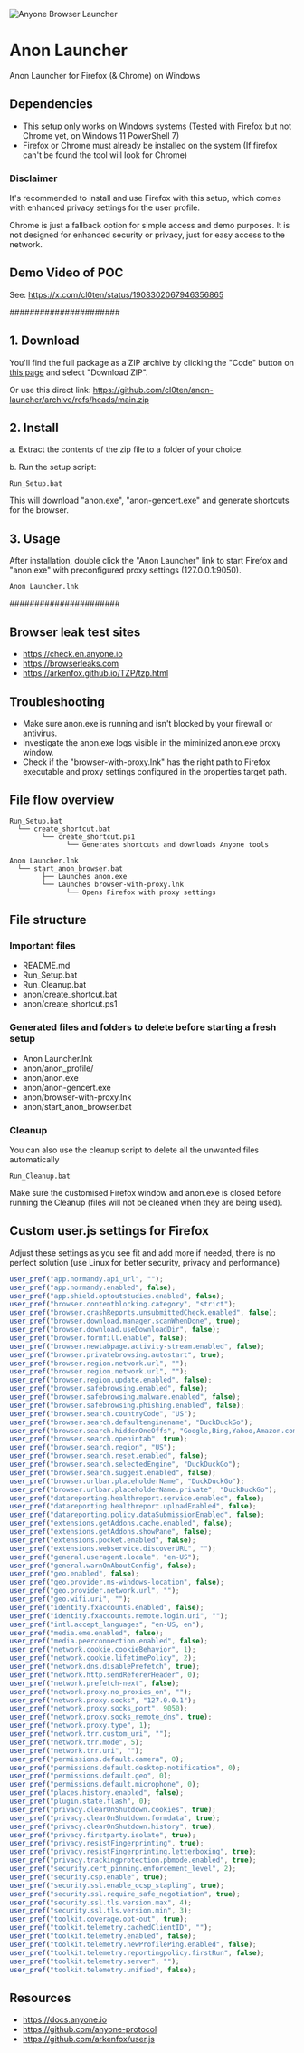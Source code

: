 ![Anyone Browser Launcher](https://raw.githubusercontent.com/cl0ten/anon-launcher/refs/heads/main/anon/icon.ico)
# Anon Launcher
Anon Launcher for Firefox (& Chrome) on Windows

## Dependencies

* This setup only works on Windows systems (Tested with Firefox but not Chrome yet, on Windows 11 PowerShell 7)
* Firefox or Chrome must already be installed on the system (If firefox can't be found the tool will look for Chrome)

### Disclaimer
It's recommended to install and use Firefox with this setup, which comes with enhanced privacy settings for the user profile.

Chrome is just a fallback option for simple access and demo purposes. It is not designed for enhanced security or privacy, just for easy access to the network.

## Demo Video of POC
See: https://x.com/cl0ten/status/1908302067946356865

######################

## 1. Download

You'll find the full package as a ZIP archive by clicking the "Code" button on [this page](https://github.com/cl0ten/anon-launcher) and select "Download ZIP".

Or use this direct link: https://github.com/cl0ten/anon-launcher/archive/refs/heads/main.zip

## 2. Install

a. Extract the contents of the zip file to a folder of your choice.

b. Run the setup script:

```
Run_Setup.bat
```
This will download "anon.exe", "anon-gencert.exe" and generate shortcuts for the browser.

## 3. Usage

After installation, double click the "Anon Launcher" link to start Firefox and "anon.exe" with preconfigured proxy settings (127.0.0.1:9050).

```
Anon Launcher.lnk
```

######################

## Browser leak test sites

* https://check.en.anyone.io
* https://browserleaks.com
* https://arkenfox.github.io/TZP/tzp.html

## Troubleshooting

* Make sure anon.exe is running and isn't blocked by your firewall or antivirus.
* Investigate the anon.exe logs visible in the miminized anon.exe proxy window.
* Check if the "browser-with-proxy.lnk" has the right path to Firefox executable and proxy settings configured in the properties target path.

## File flow overview

```
Run_Setup.bat
  └── create_shortcut.bat
        └── create_shortcut.ps1
              └── Generates shortcuts and downloads Anyone tools

Anon Launcher.lnk
  └── start_anon_browser.bat
        ├── Launches anon.exe
        └── Launches browser-with-proxy.lnk
              └── Opens Firefox with proxy settings
```

## File structure

### Important files

* README.md
* Run_Setup.bat
* Run_Cleanup.bat
* anon/create_shortcut.bat
* anon/create_shortcut.ps1

### Generated files and folders to delete before starting a fresh setup

* Anon Launcher.lnk
* anon/anon_profile/
* anon/anon.exe
* anon/anon-gencert.exe
* anon/browser-with-proxy.lnk
* anon/start_anon_browser.bat

### Cleanup
You can also use the cleanup script to delete all the unwanted files automatically
```
Run_Cleanup.bat
```
Make sure the customised Firefox window and anon.exe is closed before running the Cleanup (files will not be cleaned when they are being used).

## Custom user.js settings for Firefox
Adjust these settings as you see fit and add more if needed, there is no perfect solution (use Linux for better security, privacy and performance)

```js
user_pref("app.normandy.api_url", "");
user_pref("app.normandy.enabled", false);
user_pref("app.shield.optoutstudies.enabled", false);
user_pref("browser.contentblocking.category", "strict");
user_pref("browser.crashReports.unsubmittedCheck.enabled", false);
user_pref("browser.download.manager.scanWhenDone", true);
user_pref("browser.download.useDownloadDir", false);
user_pref("browser.formfill.enable", false);
user_pref("browser.newtabpage.activity-stream.enabled", false);
user_pref("browser.privatebrowsing.autostart", true);
user_pref("browser.region.network.url", "");
user_pref("browser.region.network.url", "");
user_pref("browser.region.update.enabled", false);
user_pref("browser.safebrowsing.enabled", false);
user_pref("browser.safebrowsing.malware.enabled", false);
user_pref("browser.safebrowsing.phishing.enabled", false);
user_pref("browser.search.countryCode", "US");
user_pref("browser.search.defaultenginename", "DuckDuckGo");
user_pref("browser.search.hiddenOneOffs", "Google,Bing,Yahoo,Amazon.com,eBay,Wikipedia (en)");
user_pref("browser.search.openintab", true);
user_pref("browser.search.region", "US");
user_pref("browser.search.reset.enabled", false);
user_pref("browser.search.selectedEngine", "DuckDuckGo");
user_pref("browser.search.suggest.enabled", false);
user_pref("browser.urlbar.placeholderName", "DuckDuckGo");
user_pref("browser.urlbar.placeholderName.private", "DuckDuckGo");
user_pref("datareporting.healthreport.service.enabled", false);
user_pref("datareporting.healthreport.uploadEnabled", false);
user_pref("datareporting.policy.dataSubmissionEnabled", false);
user_pref("extensions.getAddons.cache.enabled", false);
user_pref("extensions.getAddons.showPane", false);
user_pref("extensions.pocket.enabled", false);
user_pref("extensions.webservice.discoverURL", "");
user_pref("general.useragent.locale", "en-US");
user_pref("general.warnOnAboutConfig", false);
user_pref("geo.enabled", false);
user_pref("geo.provider.ms-windows-location", false);
user_pref("geo.provider.network.url", "");
user_pref("geo.wifi.uri", "");
user_pref("identity.fxaccounts.enabled", false);
user_pref("identity.fxaccounts.remote.login.uri", "");
user_pref("intl.accept_languages", "en-US, en");
user_pref("media.eme.enabled", false);
user_pref("media.peerconnection.enabled", false);
user_pref("network.cookie.cookieBehavior", 1);
user_pref("network.cookie.lifetimePolicy", 2);
user_pref("network.dns.disablePrefetch", true);
user_pref("network.http.sendRefererHeader", 0);
user_pref("network.prefetch-next", false);
user_pref("network.proxy.no_proxies_on", "");
user_pref("network.proxy.socks", "127.0.0.1");
user_pref("network.proxy.socks_port", 9050);
user_pref("network.proxy.socks_remote_dns", true);
user_pref("network.proxy.type", 1);
user_pref("network.trr.custom_uri", "");
user_pref("network.trr.mode", 5);
user_pref("network.trr.uri", "");
user_pref("permissions.default.camera", 0);
user_pref("permissions.default.desktop-notification", 0);
user_pref("permissions.default.geo", 0);
user_pref("permissions.default.microphone", 0);
user_pref("places.history.enabled", false);
user_pref("plugin.state.flash", 0);
user_pref("privacy.clearOnShutdown.cookies", true);
user_pref("privacy.clearOnShutdown.formdata", true);
user_pref("privacy.clearOnShutdown.history", true);
user_pref("privacy.firstparty.isolate", true);
user_pref("privacy.resistFingerprinting", true);
user_pref("privacy.resistFingerprinting.letterboxing", true);
user_pref("privacy.trackingprotection.pbmode.enabled", true);
user_pref("security.cert_pinning.enforcement_level", 2);
user_pref("security.csp.enable", true);
user_pref("security.ssl.enable_ocsp_stapling", true);
user_pref("security.ssl.require_safe_negotiation", true);
user_pref("security.ssl.tls.version.max", 4);
user_pref("security.ssl.tls.version.min", 3);
user_pref("toolkit.coverage.opt-out", true);
user_pref("toolkit.telemetry.cachedClientID", "");
user_pref("toolkit.telemetry.enabled", false);
user_pref("toolkit.telemetry.newProfilePing.enabled", false);
user_pref("toolkit.telemetry.reportingpolicy.firstRun", false);
user_pref("toolkit.telemetry.server", "");
user_pref("toolkit.telemetry.unified", false);
```

## Resources

* https://docs.anyone.io
* https://github.com/anyone-protocol
* https://github.com/arkenfox/user.js
